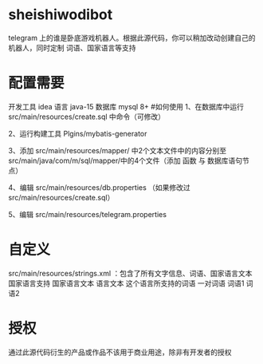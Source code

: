 # sheishiwodibot

telegram 上的谁是卧底游戏机器人。根据此源代码，你可以稍加改动创建自己的机器人，同时定制 词语、国家语言等支持

# 配置需要
开发工具 idea
语言 java-15
数据库 mysql 8+
#如何使用
1、在数据库中运行 src/main/resources/create.sql 中命令（可修改）

2、运行构建工具 Plgins/mybatis-generator

3、添加 src/main/resources/mapper/ 中2个文本文件中的内容分别至src/main/java/com/m/sql/mapper/中的4个文件（添加 函数 与 数据库语句节点）

4、编辑 src/main/resources/db.properties （如果修改过src/main/resources/create.sql）

5、编辑 src/main/resources/telegram.properties

# 自定义
src/main/resources/strings.xml ：包含了所有文字信息、词语、国家语言文本 
  <language> 国家语言支持
    <strings>国家语言文本 
      <string>语言文本
    <words>这个语言所支持的词语
      <word>一对词语
        </word1>词语1
        </word2>词语2

# 授权
通过此源代码衍生的产品或作品不该用于商业用途，除非有开发者的授权
